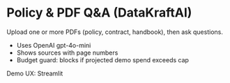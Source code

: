 # Policy & PDF Q&A (DataKraftAI)

Upload one or more PDFs (policy, contract, handbook), then ask questions.
- Uses OpenAI gpt-4o-mini
- Shows sources with page numbers
- Budget guard: blocks if projected demo spend exceeds cap

Demo UX: Streamlit
